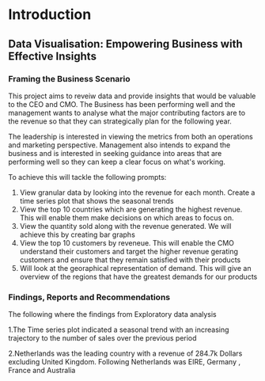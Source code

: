 # **Introduction**
## **Data Visualisation: Empowering Business with Effective Insights**
### Framing the Business Scenario

This project aims to reveiw data and provide insights that would be valuable to the CEO and CMO. The Business has been performing well and the management wants to analyse what the major
contributing factors are to the revenue so that they can strategically plan for the following year.

The leadership is interested in viewing the metrics from both an operations and marketing perspective. Management also intends to expand the business and is interested in seeking guidance
into areas that are performing well so they can keep a clear focus on what's working.

To achieve this will tackle the following prompts:
1. View granular data by looking into the revenue for each month. Create a time series plot that shows the seasonal trends
2. View the top 10 countries which are generating the highest revenue. This will enable them make decisions on which areas to focus on.
3. View the quantity sold along with the revenue generated. We will achieve this by creating bar graphs
4. View the top 10 customers by reveneue. This will enable the CMO understand their customers and target the higher revenue gerating customers and ensure that they remain satisfied with their products
5. Will look at the georaphical representation of demand. This will give an overview of the regions that have the greatest demands for our products

### Findings, Reports and Recommendations

The following where the findings from Exploratory data analysis

1.The Time series plot indicated a seasonal trend with an increasing trajectory to the number of sales over the previous period

2.Netherlands was the leading country with a revenue of 284.7k Dollars excluding United Kingdom. Following Netherlands was EIRE, Germany , France and
Australia
